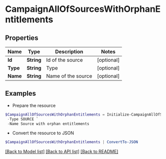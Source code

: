 # CampaignAllOfSourcesWithOrphanEntitlements
## Properties

Name | Type | Description | Notes
------------ | ------------- | ------------- | -------------
**Id** | **String** | Id of the source | [optional] 
**Type** | **String** | Type | [optional] 
**Name** | **String** | Name of the source | [optional] 

## Examples

- Prepare the resource
```powershell
$CampaignAllOfSourcesWithOrphanEntitlements = Initialize-CampaignAllOfSourcesWithOrphanEntitlements  -Id 2c90ad2a70ace7d50170acf22ca90010 `
 -Type SOURCE `
 -Name Source with orphan entitlements
```

- Convert the resource to JSON
```powershell
$CampaignAllOfSourcesWithOrphanEntitlements | ConvertTo-JSON
```

[[Back to Model list]](../README.md#documentation-for-models) [[Back to API list]](../README.md#documentation-for-api-endpoints) [[Back to README]](../README.md)

